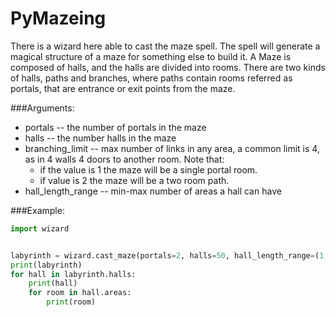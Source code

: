 # PyMazeing
There is a wizard here able to cast the maze spell.
The spell will generate a magical structure of a maze for something else to build it.
A Maze is composed of halls, and the halls are divided into rooms.
There are two kinds of halls, paths and branches, where paths contain rooms referred as portals, that are entrance or exit points from the maze.

###Arguments:
- portals -- the number of portals in the maze
- halls -- the number halls in the maze 
- branching_limit -- max number of links in any area, a common limit is 4, as in 4 walls 4 doors to another room.
Note that:
   - if the value is 1 the maze will be a single portal room.
   - if value is 2 the maze will be a two room path.
- hall_length_range -- min-max number of areas a hall can have

###Example:
```python
import wizard


labyrinth = wizard.cast_maze(portals=2, halls=50, hall_length_range=(1, 100)
print(labyrinth)
for hall in labyrinth.halls:
    print(hall)
    for room in hall.areas:
        print(room)
```
